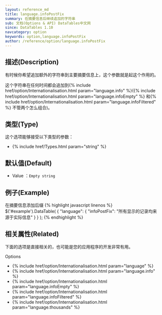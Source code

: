 ```yaml
---
layout: reference_md
title: language.infoPostFix
summary: 在摘要信息后继续追加的字符串
sub: 文档(Options & API) DataTables中文网
since: DataTables 1.10
navcategory: option
keywords: option,language.infoPostFix
author: /reference/option/language.infoPostFix
---
```


## 描述(Description)

有时候你希望追加额外的字符串到主要摘要信息上，这个参数就是起这个作用的。

这个字符串在任何时间都会追加到{% include href/option/Internationalisation.html param="language.info" %}({% include href/option/Internationalisation.html param="language.infoEmpty" %}
和{% include href/option/Internationalisation.html param="language.infoFiltered" %} 不管两个怎么组合)。

## 类型(Type)
这个选项能够接受以下类型的参数：

- {% include href/Types.html param="string" %}

## 默认值(Default)
- Value ：`Empty string`

 
## 例子(Example)

在摘要信息添加后缀
{% highlight javascript linenos %}
$('#example').DataTable( {
   "language": {
       "infoPostFix": "所有显示的记录均来源于实际信息"
     }
} );
{% endhighlight %}

## 相关属性(Related)
下面的选项是直接相关的，也可能是您的应用程序的开发非常有用。

Options

- {% include href/option/Internationalisation.html param="language" %}
- {% include href/option/Internationalisation.html param="language.info" %}
- {% include href/option/Internationalisation.html param="language.infoEmpty" %}
- {% include href/option/Internationalisation.html param="language.infoFiltered" %}
- {% include href/option/Internationalisation.html param="language.thousands" %}